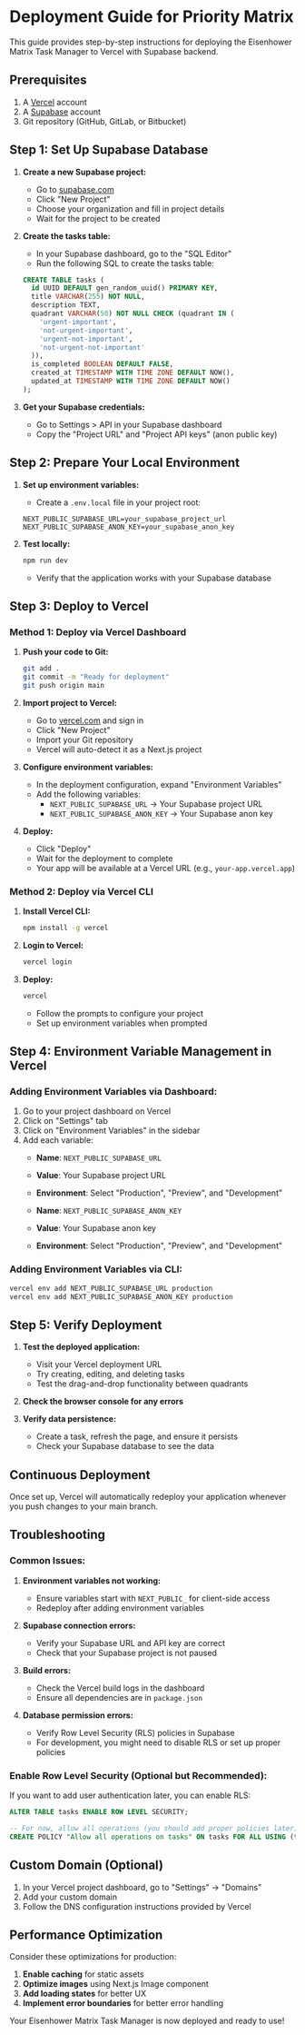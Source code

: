 # Deployment Guide for Priority Matrix

This guide provides step-by-step instructions for deploying the Eisenhower Matrix Task Manager to Vercel with Supabase backend.

## Prerequisites

1. A [Vercel](https://vercel.com) account
2. A [Supabase](https://supabase.com) account
3. Git repository (GitHub, GitLab, or Bitbucket)

## Step 1: Set Up Supabase Database

1. **Create a new Supabase project:**
   - Go to [supabase.com](https://supabase.com)
   - Click "New Project"
   - Choose your organization and fill in project details
   - Wait for the project to be created

2. **Create the tasks table:**
   - In your Supabase dashboard, go to the "SQL Editor"
   - Run the following SQL to create the tasks table:

   ```sql
   CREATE TABLE tasks (
     id UUID DEFAULT gen_random_uuid() PRIMARY KEY,
     title VARCHAR(255) NOT NULL,
     description TEXT,
     quadrant VARCHAR(50) NOT NULL CHECK (quadrant IN (
       'urgent-important',
       'not-urgent-important',
       'urgent-not-important',
       'not-urgent-not-important'
     )),
     is_completed BOOLEAN DEFAULT FALSE,
     created_at TIMESTAMP WITH TIME ZONE DEFAULT NOW(),
     updated_at TIMESTAMP WITH TIME ZONE DEFAULT NOW()
   );
   ```

3. **Get your Supabase credentials:**
   - Go to Settings > API in your Supabase dashboard
   - Copy the "Project URL" and "Project API keys" (anon public key)

## Step 2: Prepare Your Local Environment

1. **Set up environment variables:**
   - Create a `.env.local` file in your project root:

   ```env
   NEXT_PUBLIC_SUPABASE_URL=your_supabase_project_url
   NEXT_PUBLIC_SUPABASE_ANON_KEY=your_supabase_anon_key
   ```

2. **Test locally:**
   ```bash
   npm run dev
   ```
   - Verify that the application works with your Supabase database

## Step 3: Deploy to Vercel

### Method 1: Deploy via Vercel Dashboard

1. **Push your code to Git:**
   ```bash
   git add .
   git commit -m "Ready for deployment"
   git push origin main
   ```

2. **Import project to Vercel:**
   - Go to [vercel.com](https://vercel.com) and sign in
   - Click "New Project"
   - Import your Git repository
   - Vercel will auto-detect it as a Next.js project

3. **Configure environment variables:**
   - In the deployment configuration, expand "Environment Variables"
   - Add the following variables:
     - `NEXT_PUBLIC_SUPABASE_URL` → Your Supabase project URL
     - `NEXT_PUBLIC_SUPABASE_ANON_KEY` → Your Supabase anon key

4. **Deploy:**
   - Click "Deploy"
   - Wait for the deployment to complete
   - Your app will be available at a Vercel URL (e.g., `your-app.vercel.app`)

### Method 2: Deploy via Vercel CLI

1. **Install Vercel CLI:**
   ```bash
   npm install -g vercel
   ```

2. **Login to Vercel:**
   ```bash
   vercel login
   ```

3. **Deploy:**
   ```bash
   vercel
   ```
   - Follow the prompts to configure your project
   - Set up environment variables when prompted

## Step 4: Environment Variable Management in Vercel

### Adding Environment Variables via Dashboard:

1. Go to your project dashboard on Vercel
2. Click on "Settings" tab
3. Click on "Environment Variables" in the sidebar
4. Add each variable:
   - **Name**: `NEXT_PUBLIC_SUPABASE_URL`
   - **Value**: Your Supabase project URL
   - **Environment**: Select "Production", "Preview", and "Development"

   - **Name**: `NEXT_PUBLIC_SUPABASE_ANON_KEY`
   - **Value**: Your Supabase anon key
   - **Environment**: Select "Production", "Preview", and "Development"

### Adding Environment Variables via CLI:

```bash
vercel env add NEXT_PUBLIC_SUPABASE_URL production
vercel env add NEXT_PUBLIC_SUPABASE_ANON_KEY production
```

## Step 5: Verify Deployment

1. **Test the deployed application:**
   - Visit your Vercel deployment URL
   - Try creating, editing, and deleting tasks
   - Test the drag-and-drop functionality between quadrants

2. **Check the browser console for any errors**

3. **Verify data persistence:**
   - Create a task, refresh the page, and ensure it persists
   - Check your Supabase database to see the data

## Continuous Deployment

Once set up, Vercel will automatically redeploy your application whenever you push changes to your main branch.

## Troubleshooting

### Common Issues:

1. **Environment variables not working:**
   - Ensure variables start with `NEXT_PUBLIC_` for client-side access
   - Redeploy after adding environment variables

2. **Supabase connection errors:**
   - Verify your Supabase URL and API key are correct
   - Check that your Supabase project is not paused

3. **Build errors:**
   - Check the Vercel build logs in the dashboard
   - Ensure all dependencies are in `package.json`

4. **Database permission errors:**
   - Verify Row Level Security (RLS) policies in Supabase
   - For development, you might need to disable RLS or set up proper policies

### Enable Row Level Security (Optional but Recommended):

If you want to add user authentication later, you can enable RLS:

```sql
ALTER TABLE tasks ENABLE ROW LEVEL SECURITY;

-- For now, allow all operations (you should add proper policies later)
CREATE POLICY "Allow all operations on tasks" ON tasks FOR ALL USING (true);
```

## Custom Domain (Optional)

1. In your Vercel project dashboard, go to "Settings" → "Domains"
2. Add your custom domain
3. Follow the DNS configuration instructions provided by Vercel

## Performance Optimization

Consider these optimizations for production:

1. **Enable caching** for static assets
2. **Optimize images** using Next.js Image component
3. **Add loading states** for better UX
4. **Implement error boundaries** for better error handling

Your Eisenhower Matrix Task Manager is now deployed and ready to use!